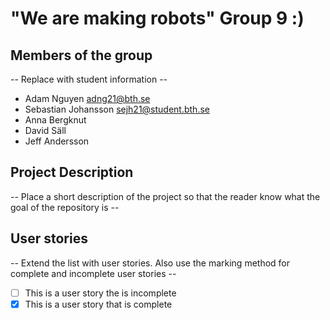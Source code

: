 # "We are making robots" Group 9 :)

## Members of the group
-- Replace with student information --
* Adam Nguyen adng21@bth.se
* Sebastian Johansson sejh21@student.bth.se
* Anna Bergknut
* David Säll
* Jeff Andersson

## Project Description
-- Place a short description of the project so that the reader know what the goal of the repository is --

## User stories
-- Extend the list with user stories. Also use the marking method for complete and incomplete user stories --

- [ ] This is a user story the is incomplete 
- [X] This is a user story that is complete
